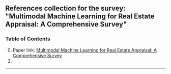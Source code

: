 References collection for the survey: "Multimodal Machine Learning for Real Estate Appraisal: A Comprehensive Survey"
---
### **Table of Contents**
0. Paper link: [Multimodal Machine Learning for Real Estate Appraisal: A Comprehensive Survey](https://link.springer.com/chapter/10.1007/978-981-96-8183-9_26)
1. 

---


